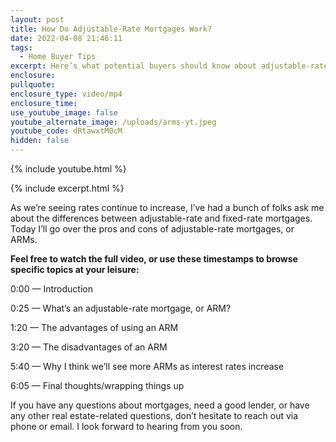 ```yaml
---
layout: post
title: How Do Adjustable-Rate Mortgages Work?
date: 2022-04-08 21:46:11
tags:
  - Home Buyer Tips
excerpt: Here’s what potential buyers should know about adjustable-rate mortgages.
enclosure:
pullquote:
enclosure_type: video/mp4
enclosure_time:
use_youtube_image: false
youtube_alternate_image: /uploads/arms-yt.jpeg
youtube_code: dRtawxtM0cM
hidden: false
---
```

{% include youtube.html %}

{% include excerpt.html %}

As we’re seeing rates continue to increase, I’ve had a bunch of folks ask me about the differences between adjustable-rate and fixed-rate mortgages. Today I’ll go over the pros and cons of adjustable-rate mortgages, or ARMs.&nbsp;

**Feel free to watch the full video, or use these timestamps to browse specific topics at your leisure:**

0:00 — Introduction

0:25 — What’s an adjustable-rate mortgage, or ARM?

1:20 — The advantages of using an ARM

3:20 — The disadvantages of an ARM

5:40 — Why I think we’ll see more ARMs as interest rates increase

6:05 — Final thoughts/wrapping things up

If you have any questions about mortgages, need a good lender, or have any other real estate-related questions, don’t hesitate to reach out via phone or email. I look forward to hearing from you soon.
